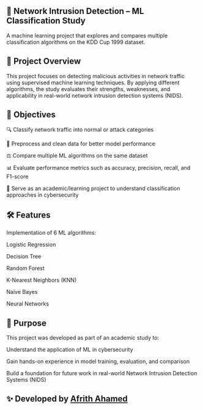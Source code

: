 ## 🚨 Network Intrusion Detection – ML Classification Study

A machine learning project that explores and compares multiple classification algorithms on the KDD Cup 1999 dataset.


## 📌 Project Overview

This project focuses on detecting malicious activities in network traffic using supervised machine learning techniques. By applying different algorithms, the study evaluates their strengths, weaknesses, and applicability in real-world network intrusion detection systems (NIDS).


## 🎯 Objectives

  🔍 Classify network traffic into normal or attack categories

  🧹 Preprocess and clean data for better model performance

  ⚖️ Compare multiple ML algorithms on the same dataset

  📊 Evaluate performance metrics such as accuracy, precision, recall, and F1-score

  📖 Serve as an academic/learning project to understand classification approaches in cybersecurity

  
## 🛠️ Features

Implementation of 6 ML algorithms:

  Logistic Regression

  Decision Tree

  Random Forest

  K-Nearest Neighbors (KNN)

  Naïve Bayes

  Neural Networks


## 🚀 Purpose

This project was developed as part of an academic study to:

  Understand the application of ML in cybersecurity

  Gain hands-on experience in model training, evaluation, and comparison

  Build a foundation for future work in real-world Network Intrusion Detection Systems (NIDS)

  
## ✨ Developed by [Afrith Ahamed](https://github.com/afrithanahamed)

